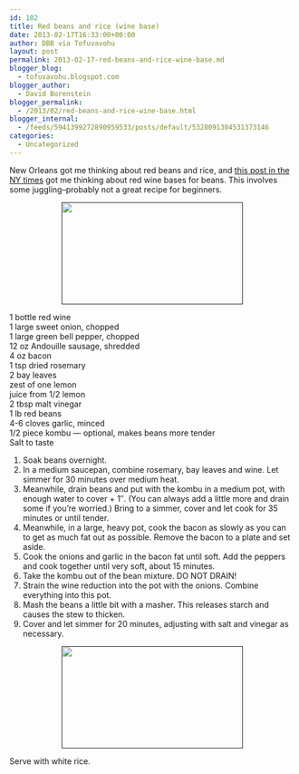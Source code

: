 ```yaml
---
id: 102
title: Red beans and rice (wine base)
date: 2013-02-17T16:33:00+00:00
author: DBB via Tofuvavohu
layout: post
permalink: 2013-02-17-red-beans-and-rice-wine-base.md
blogger_blog:
  - tofuvavohu.blogspot.com
blogger_author:
  - David Borenstein
blogger_permalink:
  - /2013/02/red-beans-and-rice-wine-base.html
blogger_internal:
  - /feeds/5941399272890959533/posts/default/5328091304531373146
categories:
  - Uncategorized
---
```

New Orleans got me thinking about red beans and rice, and [this post in the NY times](http://www.nytimes.com/recipes/1014548/Red-Wine-Pinto-Beans-with-Smoky-Bacon.html) got me thinking about red wine bases for beans. This involves some juggling&#8211;probably not a great recipe for beginners. 

<div style="clear: both; text-align: center;">
  <a href="" style="margin-left: 1em; margin-right: 1em;"><img border="0" height="180" src="" width="320" /></a>
</div>

1 bottle red wine  
1 large sweet onion, chopped  
1 large green bell pepper, chopped  
12 oz Andouille sausage, shredded  
4 oz bacon  
1 tsp dried rosemary  
2 bay leaves  
zest of one lemon  
juice from 1/2 lemon  
2 tbsp malt vinegar  
1 lb red beans  
4-6 cloves garlic, minced  
1/2 piece kombu &#8212; optional, makes beans more tender  
Salt to taste

  1. Soak beans overnight.
  2. In a medium saucepan, combine rosemary, bay leaves and wine. Let simmer for 30 minutes over medium heat.
  3. Meanwhile, drain beans and put with the kombu in a medium pot, with enough water to cover + 1&#8243;. (You can always add a little more and drain some if you&#8217;re worried.) Bring to a simmer, cover and let cook for 35 minutes or until tender.
  4. Meanwhile, in a large, heavy pot, cook the bacon as slowly as you can to get as much fat out as possible. Remove the bacon to a plate and set aside.
  5. Cook the onions and garlic in the bacon fat until soft. Add the peppers and cook together until very soft, about 15 minutes.
  6. Take the kombu out of the bean mixture. DO NOT DRAIN!
  7. Strain the wine reduction into the pot with the onions. Combine everything into this pot.
  8. Mash the beans a little bit with a masher. This releases starch and causes the stew to thicken.
  9. Cover and let simmer for 20 minutes, adjusting with salt and vinegar as necessary.

<div>
  <div style="clear: both; text-align: center;">
    <a href="" style="margin-left: 1em; margin-right: 1em;"><img border="0" height="180" src="" width="320" /></a>
  </div>
  
  <p>
    Serve with white rice.
  </p>
</div>